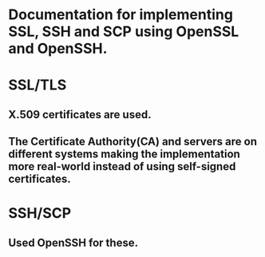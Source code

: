 # Documentation for implementing SSL, SSH and SCP using OpenSSL and OpenSSH. 

# SSL/TLS
## X.509 certificates are used. 
## The Certificate Authority(CA) and servers are on different systems making the implementation more real-world instead of using self-signed certificates.

# SSH/SCP
## Used OpenSSH for these.
